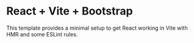 #  React + Vite + Bootstrap


This template provides a minimal setup to get React working in Vite with HMR and some ESLint rules.

 
